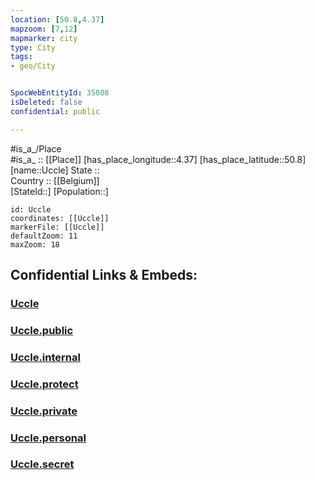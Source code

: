 ```yaml
---
location: [50.8,4.37] 
mapzoom: [7,12] 
mapmarker: city 
type: City
tags:
- geo/City


SpocWebEntityId: 35088
isDeleted: false
confidential: public

---
```

#is_a_/Place  
#is_a_ :: [[Place]] 
[has_place_longitude::4.37] 
[has_place_latitude::50.8] 
[name::Uccle] 
State ::  
Country :: [[Belgium]]  
[StateId::] 
[Population::] 



```leaflet
id: Uccle
coordinates: [[Uccle]] 
markerFile: [[Uccle]] 
defaultZoom: 11 
maxZoom: 18
```


## Confidential Links & Embeds: 

### [Uccle](/_Standards/Earth/Continent/Europe/Europe~West/Belgium/Regions~Belgium/Brussels,Region/City/Uccle.md) 

### [Uccle.public](/_public/Earth/Continent/Europe/Europe~West/Belgium/Regions~Belgium/Brussels,Region/City/Uccle.public.md) 

### [Uccle.internal](/_internal/Earth/Continent/Europe/Europe~West/Belgium/Regions~Belgium/Brussels,Region/City/Uccle.internal.md) 

### [Uccle.protect](/_protect/Earth/Continent/Europe/Europe~West/Belgium/Regions~Belgium/Brussels,Region/City/Uccle.protect.md) 

### [Uccle.private](/_private/Earth/Continent/Europe/Europe~West/Belgium/Regions~Belgium/Brussels,Region/City/Uccle.private.md) 

### [Uccle.personal](/_personal/Earth/Continent/Europe/Europe~West/Belgium/Regions~Belgium/Brussels,Region/City/Uccle.personal.md) 

### [Uccle.secret](/_secret/Earth/Continent/Europe/Europe~West/Belgium/Regions~Belgium/Brussels,Region/City/Uccle.secret.md)


